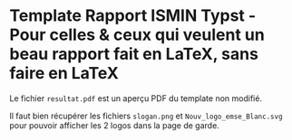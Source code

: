 # Template Rapport ISMIN Typst - Pour celles & ceux qui veulent un beau rapport fait en LaTeX, sans faire en LaTeX

Le fichier `resultat.pdf` est un aperçu PDF du template non modifié.

Il faut bien récupérer les fichiers `slogan.png` et `Nouv_logo_emse_Blanc.svg` pour pouvoir afficher les 2 logos dans la page de garde.



